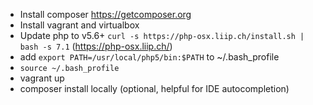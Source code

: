 * Install composer https://getcomposer.org
* Install vagrant and virtualbox
* Update php to v5.6+ `curl -s https://php-osx.liip.ch/install.sh | bash -s 7.1` (https://php-osx.liip.ch/)
* add `export PATH=/usr/local/php5/bin:$PATH` to ~/.bash_profile
* `source ~/.bash_profile`
* vagrant up
* composer install locally (optional, helpful for IDE autocompletion)